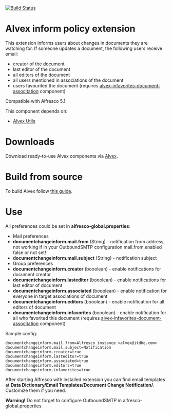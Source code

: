 [![Build Status](https://travis-ci.org/ITDSystems/alvex-inform-policy-extension.svg?branch=master)](https://travis-ci.org/ITDSystems/alvex-inform-policy-extension)

Alvex inform policy extension
========================

This extension informs users about changes in documents they are watching for. If someone updates a document, the following users receive email:
* creator of the document
* last editor of the document
* all editors of the document
* all users mentioned in associations of the document
* users favourited the document (requires [alvex-infavorites-document-associtation](https://github.com/ITDSystems/alvex-infavorites-document-association) component)

Compatible with Alfresco 5.1.

This component depends on:
* [Alvex Utils](https://github.com/ITDSystems/alvex-utils)

# Downloads

Download ready-to-use Alvex components via [Alvex](https://github.com/ITDSystems/alvex#downloads).

# Build from source

To build Alvex follow [this guide](https://github.com/ITDSystems/alvex#build-component-from-source).

# Use

All preferences could be set in **alfresco-global.properties**:

* Mail preferences
 * **documentchangeinform.mail.from** (String) - notification from address, not working if in your OutboundSMTP configuration mail.from.enabled false or not set!
 * **documentchangeinform.mail.subject** (String) - notification subject
* Group preferences
 * **documentchangeinform.creator** (booolean) - enable notifications for document creator
 * **documentchangeinform.lasteditor** (booolean) - enable notifications for last editor of document
 * **documentchangeinform.associated** (booolean) - enable notification for everyone in target associations of document
 * **documentchangeinform.editors** (booolean) - enable notification for all editors of document
 * **documentchangeinform.infavorites** (booolean) - enable notification for all who favorited this document (requires [alvex-infavorites-document-associtation](https://github.com/ITDSystems/alvex-infavorites-document-association) component)

Sample config:

```
documentchangeinform.mail.from=Alfresco instance <alvex@itdhq.com>
documentchangeinform.mail.subject=Notification
documentchangeinform.creator=true
documentchangeinform.lasteditor=true
documentchangeinform.associated=true
documentchangeinform.editors=true
documentchangeinform.infavorites=true
```

After starting Alfresco with installed extension you can find email templates at **Data Dictionary/Email Templates/Document Change Notification/**. Customize them if you need.

**Warning!** Do not forget to configure OutboundSMTP in alfresco-global.properties
